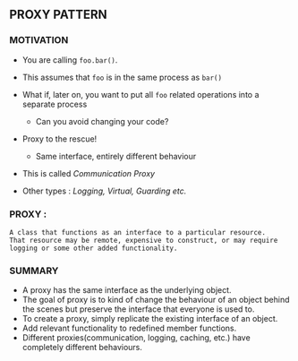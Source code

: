 ## PROXY PATTERN

### MOTIVATION
- You are calling ```foo.bar()```.
- This assumes that ```foo``` is in the same process as ```bar()```
- What if, later on, you want to put all ```foo``` related operations into a separate process

  - Can you avoid changing your code?
- Proxy to the rescue!

    - Same interface, entirely different behaviour

- This is called *Communication Proxy*
- Other types : *Logging, Virtual, Guarding etc.*

### PROXY :
    A class that functions as an interface to a particular resource. 
    That resource may be remote, expensive to construct, or may require logging or some other added functionality. 

### SUMMARY

- A proxy has the same interface as the underlying object.
- The goal of proxy is to kind of change the behaviour of an object behind the scenes but preserve the interface that everyone is used to.
- To create a proxy, simply replicate the existing interface of an object.
- Add relevant functionality to redefined member functions.
- Different proxies(communication, logging, caching, etc.) have completely different behaviours.